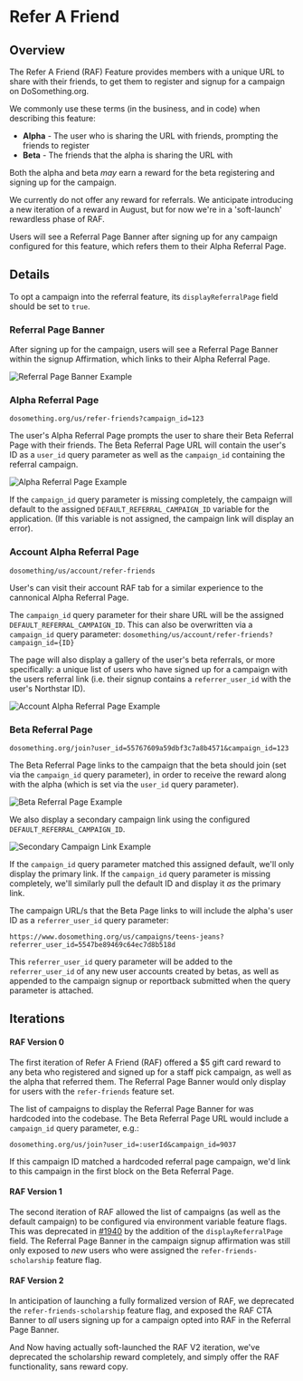 # Refer A Friend

## Overview

The Refer A Friend (RAF) Feature provides members with a unique URL to share with their friends, to get them to register and signup for a campaign on DoSomething.org.

We commonly use these terms (in the business, and in code) when describing this feature:

- **Alpha** - The user who is sharing the URL with friends, prompting the friends to register
- **Beta** - The friends that the alpha is sharing the URL with

Both the alpha and beta _may_ earn a reward for the beta registering and signing up for the campaign.

We currently do not offer any reward for referrals. We anticipate introducing a new iteration of a reward in August, but for now we're in a 'soft-launch' rewardless phase of RAF.

Users will see a Referral Page Banner after signing up for any campaign configured for this feature, which refers them to their Alpha Referral Page.

## Details

To opt a campaign into the referral feature, its `displayReferralPage` field should be set to `true`.

### Referral Page Banner

After signing up for the campaign, users will see a Referral Page Banner within the signup Affirmation, which links to their Alpha Referral Page.

![Referral Page Banner Example](../../.gitbook/assets/referral-page-banner.png)

### Alpha Referral Page

```
dosomething.org/us/refer-friends?campaign_id=123
```

The user's Alpha Referral Page prompts the user to share their Beta Referral Page with their friends. The Beta Referral Page URL will contain the user's ID as a `user_id` query parameter as well as the `campaign_id` containing the referral campaign.

![Alpha Referral Page Example](../../.gitbook/assets/alpha-referral-page.png)

If the `campaign_id` query parameter is missing completely, the campaign will default to the assigned `DEFAULT_REFERRAL_CAMPAIGN_ID` variable for the application. (If this variable is not assigned, the campaign link will display an error).

### Account Alpha Referral Page

```
dosomething/us/account/refer-friends
```

User's can visit their account RAF tab for a similar experience to the cannonical Alpha Referral Page.

The `campaign_id` query parameter for their share URL will be the assigned `DEFAULT_REFERRAL_CAMPAIGN_ID`. This can also be overwritten via a `campaign_id` query parameter: `dosomething/us/account/refer-friends?campaign_id={ID}`

The page will also display a gallery of the user's beta referrals, or more specifically: a unique list of users who have signed up for a campaign with the users referral link (i.e. their signup contains a `referrer_user_id` with the user's Northstar ID).

![Account Alpha Referral Page Example](../../.gitbook/assets/account-alpha-referral-page.png)

### Beta Referral Page

```
dosomething.org/join?user_id=55767609a59dbf3c7a8b4571&campaign_id=123
```

The Beta Referral Page links to the campaign that the beta should join (set via the `campaign_id` query parameter), in order to receive the reward along with the alpha (which is set via the `user_id` query parameter).

![Beta Referral Page Example](../../.gitbook/assets/beta-referral-page.png)

We also display a secondary campaign link using the configured `DEFAULT_REFERRAL_CAMPAIGN_ID`.

![Secondary Campaign Link Example](../../.gitbook/assets/secondary-referral-campaign.png)

If the `campaign_id` query parameter matched this assigned default, we'll only display the primary link. If the `campaign_id` query parameter is missing completely, we'll similarly pull the default ID and display it _as_ the primary link.

The campaign URL/s that the Beta Page links to will include the alpha's user ID as a `referrer_user_id` query parameter:

```
https://www.dosomething.org/us/campaigns/teens-jeans?referrer_user_id=5547be89469c64ec7d8b518d
```

This `referrer_user_id` query parameter will be added to the `referrer_user_id` of any new user accounts created by betas, as well as appended to the campaign signup or reportback submitted when the query parameter is attached.

## Iterations

#### RAF Version 0

The first iteration of Refer A Friend (RAF) offered a \$5 gift card reward to any beta who registered and signed up for a staff pick campaign, as well as the alpha that referred them. The Referral Page Banner would only display for users with the `refer-friends` feature set.

The list of campaigns to display the Referral Page Banner for was hardcoded into the codebase. The Beta Referral Page URL would include a `campaign_id` query parameter, e.g.:

```
dosomething.org/us/join?user_id=:userId&campaign_id=9037
```

If this campaign ID matched a hardcoded referral page campaign, we'd link to this campaign in the first block on the Beta Referral Page.

#### RAF Version 1

The second iteration of RAF allowed the list of campaigns (as well as the default campaign) to be configured via environment variable feature flags. This was deprecated in [#1940](https://github.com/DoSomething/phoenix-next/pull/1940) by the addition of the `displayReferralPage` field. The Referral Page Banner in the campaign signup affirmation was still only exposed to _new_ users who were assigned the `refer-friends-scholarship` feature flag.

#### RAF Version 2

In anticipation of launching a fully formalized version of RAF, we deprecated the `refer-friends-scholarship` feature flag, and exposed the RAF CTA Banner to _all_ users signing up for a campaign opted into RAF in the Referral Page Banner.

And Now having actually soft-launched the RAF V2 iteration, we've deprecated the scholarship reward completely, and simply offer the RAF functionality, sans reward copy.
